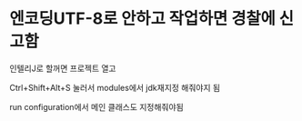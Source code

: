 # 엔코딩UTF-8로 안하고 작업하면 경찰에 신고함

인텔리J로 할꺼면 프로젝트 열고

Ctrl+Shift+Alt+S 눌러서 modules에서 jdk재지정 해줘야지 됨

run configuration에서 메인 클래스도 지정해줘야됨
